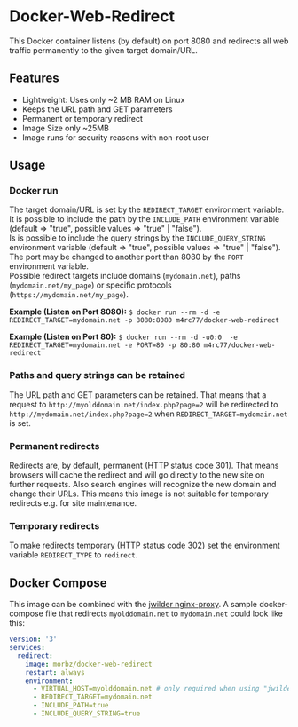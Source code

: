 # Docker-Web-Redirect #

This Docker container listens (by default) on port 8080 and redirects all web traffic permanently to the given target domain/URL.

## Features ##
- Lightweight: Uses only ~2 MB RAM on Linux
- Keeps the URL path and GET parameters
- Permanent or temporary redirect
- Image Size only ~25MB
- Image runs for security reasons with non-root user

## Usage ##
### Docker run ###
The target domain/URL is set by the `REDIRECT_TARGET` environment variable.  
It is possible to include the path by the `INCLUDE_PATH` environment variable (default => "true", possible values => "true" | "false").  
Is is possible to include the query strings by the `INCLUDE_QUERY_STRING` environment variable (default => "true", possible values => "true" | "false").  
The port may be changed to another port than 8080 by the `PORT` environment variable.  
Possible redirect targets include domains (`mydomain.net`), paths (`mydomain.net/my_page`) or specific protocols (`https://mydomain.net/my_page`).  

**Example (Listen on Port 8080):** `$ docker run --rm -d -e REDIRECT_TARGET=mydomain.net -p 8080:8080 m4rc77/docker-web-redirect`

**Example (Listen on Port 80):** `$ docker run --rm -d -u0:0  -e REDIRECT_TARGET=mydomain.net -e PORT=80 -p 80:80 m4rc77/docker-web-redirect `

### Paths and query strings can be retained ###
The URL path and GET parameters can be retained. That means that a request to `http://myolddomain.net/index.php?page=2` will be redirected to `http://mydomain.net/index.php?page=2` when `REDIRECT_TARGET=mydomain.net` is set.

### Permanent redirects ###
Redirects are, by default, permanent (HTTP status code 301). That means browsers will cache the redirect and will go directly to the new site on further requests. Also search engines will recognize the new domain and change their URLs. This means this image is not suitable for temporary redirects e.g. for site maintenance.

### Temporary redirects ###
To make redirects temporary (HTTP status code 302) set the environment variable `REDIRECT_TYPE` to `redirect`.

## Docker Compose ##
This image can be combined with the [jwilder nginx-proxy](https://hub.docker.com/r/jwilder/nginx-proxy/). A sample docker-compose file that redirects `myolddomain.net` to `mydomain.net` could look like this:

```yaml
version: '3'
services:
  redirect:
    image: morbz/docker-web-redirect
    restart: always
    environment:
      - VIRTUAL_HOST=myolddomain.net # only required when using "jwilder nginx-proxy"
      - REDIRECT_TARGET=mydomain.net
      - INCLUDE_PATH=true
      - INCLUDE_QUERY_STRING=true
```
